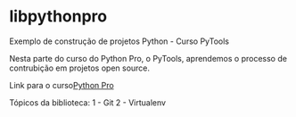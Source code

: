 # libpythonpro
Exemplo de construção de projetos Python - Curso PyTools

Nesta parte do curso do Python Pro, o PyTools, aprendemos o processo de contrubição em projetos open source.

Link para o curso[Python Pro](https://www.python.pro.br/)

Tópicos da biblioteca: 
1 - Git
2 - Virtualenv